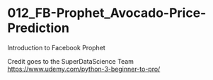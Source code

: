 # 012_FB-Prophet_Avocado-Price-Prediction
Introduction to Facebook Prophet 

Credit goes to the SuperDataScience Team https://www.udemy.com/python-3-beginner-to-pro/
